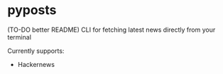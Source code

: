 # pyposts
(TO-DO better README) CLI for fetching latest news directly from your terminal

Currently supports:
- Hackernews
